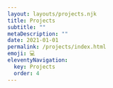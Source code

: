 ```yaml
---
layout: layouts/projects.njk
title: Projects
subtitle: ""
metaDescription: ""
date: 2021-01-01
permalink: /projects/index.html
emoji: 💻
eleventyNavigation:
  key: Projects
  order: 4
---
```

